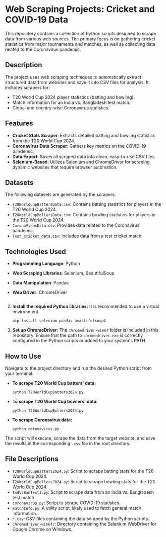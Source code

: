 # Web Scraping Projects: Cricket and COVID-19 Data

This repository contains a collection of Python scripts designed to scrape data from various web sources. The primary focus is on gathering cricket statistics from major tournaments and matches, as well as collecting data related to the Coronavirus pandemic.

## Description

The project uses web scraping techniques to automatically extract structured data from websites and save it into CSV files for analysis. It includes scrapers for:
*   T20 World Cup 2024 player statistics (batting and bowling).
*   Match information for an India vs. Bangladesh test match.
*   Global and country-wise Coronavirus statistics.

## Features

*   **Cricket Stats Scraper**: Extracts detailed batting and bowling statistics from the T20 World Cup 2024.
*   **Coronavirus Data Scraper**: Gathers key metrics on the COVID-19 pandemic.
*   **Data Export**: Saves all scraped data into clean, easy-to-use CSV files.
*   **Selenium-Based**: Utilizes Selenium and ChromeDriver for scraping dynamic websites that require browser automation.

## Datasets

The following datasets are generated by the scrapers:

*   `T20WorldCupBattersData.csv`: Contains batting statistics for players in the T20 World Cup 2024.
*   `T20WorldCupBollersData.csv`: Contains bowling statistics for players in the T20 World Cup 2024.
*   `CoronaVirusData.csv`: Provides data related to the Coronavirus pandemic.
*   `Test_cricket_data.csv`: Includes data from a test cricket match.

## Technologies Used

*   **Programming Language**: Python
*   **Web Scraping Libraries**: Selenium, BeautifulSoup
*   **Data Manipulation**: Pandas
*   **Web Driver**: ChromeDriver


    ```

2.  **Install the required Python libraries:**
    It is recommended to use a virtual environment.
    ```
    pip install selenium pandas beautifulsoup4
    ```

3.  **Set up ChromeDriver:**
    The `chromedriver-win64` folder is included in this repository. Ensure that the path to `chromedriver.exe` is correctly configured in the Python scripts or added to your system's PATH.

## How to Use

Navigate to the project directory and run the desired Python script from your terminal.

*   **To scrape T20 World Cup batters' data:**
    ```
    python T20WorldCupBatters2024.py
    ```

*   **To scrape T20 World Cup bowlers' data:**
    ```
    python T20WorldCupBollers2024.py
    ```

*   **To scrape Coronavirus data:**
    ```
    python coronavirus.py
    ```
The script will execute, scrape the data from the target website, and save the results in the corresponding `.csv` file in the root directory.

## File Descriptions

*   `T20WorldCupBatters2024.py`: Script to scrape batting stats for the T20 World Cup 2024.
*   `T20WorldCupBollers2024.py`: Script to scrape bowling stats for the T20 World Cup 2024.
*   `IndVsBanTest1.py`: Script to scrape data from an India vs. Bangladesh test match.
*   `coronavirus.py`: Script to scrape COVID-19 statistics.
*   `matchInfo.py`: A utility script, likely used to fetch general match information.
*   `*.csv`: CSV files containing the data scraped by the Python scripts.
*   `chromedriver-win64/`: Directory containing the Selenium WebDriver for Google Chrome on Windows.

